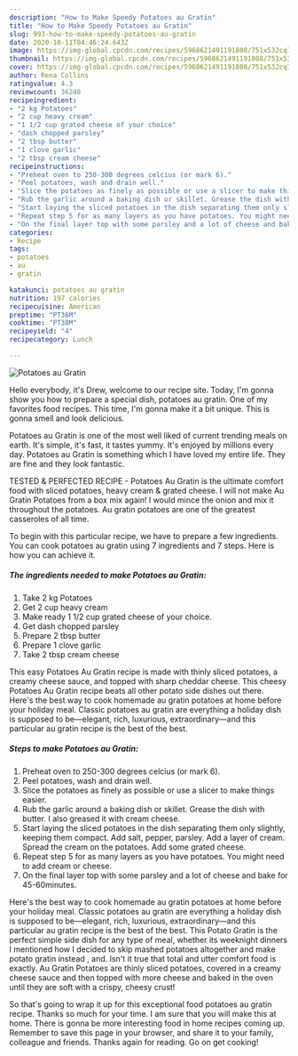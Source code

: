 ```yaml
---
description: "How to Make Speedy Potatoes au Gratin"
title: "How to Make Speedy Potatoes au Gratin"
slug: 993-how-to-make-speedy-potatoes-au-gratin
date: 2020-10-11T04:46:24.643Z
image: https://img-global.cpcdn.com/recipes/5968621491191808/751x532cq70/potatoes-au-gratin-recipe-main-photo.jpg
thumbnail: https://img-global.cpcdn.com/recipes/5968621491191808/751x532cq70/potatoes-au-gratin-recipe-main-photo.jpg
cover: https://img-global.cpcdn.com/recipes/5968621491191808/751x532cq70/potatoes-au-gratin-recipe-main-photo.jpg
author: Rena Collins
ratingvalue: 4.3
reviewcount: 36248
recipeingredient:
- "2 kg Potatoes"
- "2 cup heavy cream"
- "1 1/2 cup grated cheese of your choice"
- "dash chopped parsley"
- "2 tbsp butter"
- "1 clove garlic"
- "2 tbsp cream cheese"
recipeinstructions:
- "Preheat oven to 250-300 degrees celcius (or mark 6)."
- "Peel potatoes, wash and drain well."
- "Slice the potatoes as finely as possible or use a slicer to make things easier."
- "Rub the garlic around a baking dish or skillet. Grease the dish with butter. I also greased it with cream cheese."
- "Start laying the sliced potatoes in the dish separating them only slightly, keeping them compact. Add salt, pepper, parsley. Add a layer of cream. Spread the cream on the potatoes. Add some grated cheese."
- "Repeat step 5 for as many layers as you have potatoes. You might need to add cream or cheese."
- "On the final layer top with some parsley and a lot of cheese and bake for 45-60minutes."
categories:
- Recipe
tags:
- potatoes
- au
- gratin

katakunci: potatoes au gratin 
nutrition: 197 calories
recipecuisine: American
preptime: "PT36M"
cooktime: "PT38M"
recipeyield: "4"
recipecategory: Lunch

---
```



![Potatoes au Gratin](https://img-global.cpcdn.com/recipes/5968621491191808/751x532cq70/potatoes-au-gratin-recipe-main-photo.jpg)

Hello everybody, it's Drew, welcome to our recipe site. Today, I'm gonna show you how to prepare a special dish, potatoes au gratin. One of my favorites food recipes. This time, I'm gonna make it a bit unique. This is gonna smell and look delicious.

Potatoes au Gratin is one of the most well liked of current trending meals on earth. It's simple, it's fast, it tastes yummy. It's enjoyed by millions every day. Potatoes au Gratin is something which I have loved my entire life. They are fine and they look fantastic.

TESTED &amp; PERFECTED RECIPE - Potatoes Au Gratin is the ultimate comfort food with sliced potatoes, heavy cream &amp; grated cheese. I will not make Au Gratin Potatoes from a box mix again! I would mince the onion and mix it throughout the potatoes. Au gratin potatoes are one of the greatest casseroles of all time.


To begin with this particular recipe, we have to prepare a few ingredients. You can cook potatoes au gratin using 7 ingredients and 7 steps. Here is how you can achieve it.

<!--inarticleads1-->

##### The ingredients needed to make Potatoes au Gratin:

1. Take 2 kg Potatoes
1. Get 2 cup heavy cream
1. Make ready 1 1/2 cup grated cheese of your choice.
1. Get dash chopped parsley
1. Prepare 2 tbsp butter
1. Prepare 1 clove garlic
1. Take 2 tbsp cream cheese


This easy Potatoes Au Gratin recipe is made with thinly sliced potatoes, a creamy cheese sauce, and topped with sharp cheddar cheese. This cheesy Potatoes Au Gratin recipe beats all other potato side dishes out there. Here&#39;s the best way to cook homemade au gratin potatoes at home before your holiday meal. Classic potatoes au gratin are everything a holiday dish is supposed to be—elegant, rich, luxurious, extraordinary—and this particular au gratin recipe is the best of the best. 

<!--inarticleads2-->

##### Steps to make Potatoes au Gratin:

1. Preheat oven to 250-300 degrees celcius (or mark 6).
1. Peel potatoes, wash and drain well.
1. Slice the potatoes as finely as possible or use a slicer to make things easier.
1. Rub the garlic around a baking dish or skillet. Grease the dish with butter. I also greased it with cream cheese.
1. Start laying the sliced potatoes in the dish separating them only slightly, keeping them compact. Add salt, pepper, parsley. Add a layer of cream. Spread the cream on the potatoes. Add some grated cheese.
1. Repeat step 5 for as many layers as you have potatoes. You might need to add cream or cheese.
1. On the final layer top with some parsley and a lot of cheese and bake for 45-60minutes.


Here&#39;s the best way to cook homemade au gratin potatoes at home before your holiday meal. Classic potatoes au gratin are everything a holiday dish is supposed to be—elegant, rich, luxurious, extraordinary—and this particular au gratin recipe is the best of the best. This Potato Gratin is the perfect simple side dish for any type of meal, whether its weeknight dinners I mentioned how I decided to skip mashed potatoes altogether and make potato gratin instead , and. Isn&#39;t it true that total and utter comfort food is exactly. Au Gratin Potatoes are thinly sliced potatoes, covered in a creamy cheese sauce and then topped with more cheese and baked in the oven until they are soft with a crispy, cheesy crust! 

So that's going to wrap it up for this exceptional food potatoes au gratin recipe. Thanks so much for your time. I am sure that you will make this at home. There is gonna be more interesting food in home recipes coming up. Remember to save this page in your browser, and share it to your family, colleague and friends. Thanks again for reading. Go on get cooking!
